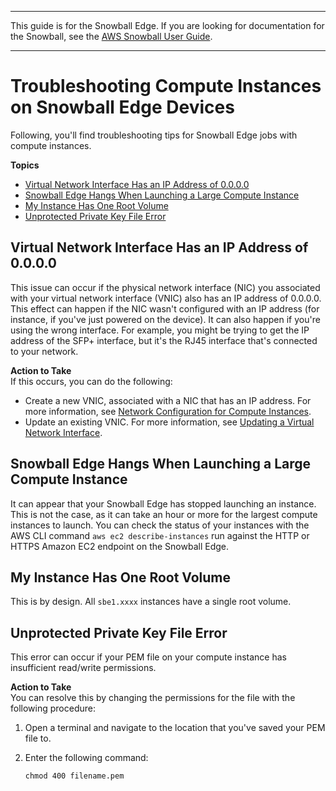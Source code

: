 --------

This guide is for the Snowball Edge\. If you are looking for documentation for the Snowball, see the [AWS Snowball User Guide](http://docs.aws.amazon.com/snowball/latest/ug/whatissnowball.html)\.

--------

# Troubleshooting Compute Instances on Snowball Edge Devices<a name="troubleshooting-ec2-edge"></a>

Following, you'll find troubleshooting tips for Snowball Edge jobs with compute instances\.

**Topics**
+ [Virtual Network Interface Has an IP Address of 0\.0\.0\.0](#troubleshoot-vnic-ipaddress)
+ [Snowball Edge Hangs When Launching a Large Compute Instance](#ec2-edge-launch-stopped)
+ [My Instance Has One Root Volume](#multiple-root-volume)
+ [Unprotected Private Key File Error](#pem-key-perms-ec2-edge)

## Virtual Network Interface Has an IP Address of 0\.0\.0\.0<a name="troubleshoot-vnic-ipaddress"></a>

This issue can occur if the physical network interface \(NIC\) you associated with your virtual network interface \(VNIC\) also has an IP address of 0\.0\.0\.0\. This effect can happen if the NIC wasn't configured with an IP address \(for instance, if you've just powered on the device\)\. It can also happen if you're using the wrong interface\. For example, you might be trying to get the IP address of the SFP\+ interface, but it's the RJ45 interface that's connected to your network\.

**Action to Take**  
If this occurs, you can do the following:
+ Create a new VNIC, associated with a NIC that has an IP address\. For more information, see [Network Configuration for Compute Instances](using-ec2.md#network-config-ec2-edge)\.
+ Update an existing VNIC\. For more information, see [Updating a Virtual Network Interface](using-ec2-edge-client.md#ec2-edge-update-vnic)\.

## Snowball Edge Hangs When Launching a Large Compute Instance<a name="ec2-edge-launch-stopped"></a>

It can appear that your Snowball Edge has stopped launching an instance\. This is not the case, as it can take an hour or more for the largest compute instances to launch\. You can check the status of your instances with the AWS CLI command `aws ec2 describe-instances` run against the HTTP or HTTPS Amazon EC2 endpoint on the Snowball Edge\.

## My Instance Has One Root Volume<a name="multiple-root-volume"></a>

This is by design\. All `sbe1.xxxx` instances have a single root volume\.

## Unprotected Private Key File Error<a name="pem-key-perms-ec2-edge"></a>

This error can occur if your PEM file on your compute instance has insufficient read/write permissions\.

**Action to Take**  
You can resolve this by changing the permissions for the file with the following procedure:

1. Open a terminal and navigate to the location that you've saved your PEM file to\.

1. Enter the following command:

   ```
   chmod 400 filename.pem
   ```